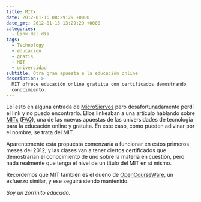 ```yaml
---
title: MITx
date: 2012-01-16 08:29:29 +0000
date_gmt: 2012-01-16 13:29:29 +0000
categories:
  - Link del día
tags:
  - Technology
  - educación
  - gratis
  - MIT
  - universidad
subtitle: Otra gran apuesta a la educación online
description: >-
  MIT ofrece educación online gratuita con certificados demostrando
  conocimiento.
---
```



Leí esto en alguna entrada de [MicroSiervos](http://www.microsiervos.com/) pero desafortunadamente perdí el link y no puedo encontrarlo. Ellos linkeaban a una artículo hablando sobre [MITx](http://web.mit.edu/newsoffice/2011/mitx-education-initiative-1219.html) ([FAQ](http://web.mit.edu/newsoffice/2011/mitx-faq-1219.html)), una de las nuevas apuestas de las universidades de tecnología para la educación online y gratuita. En este caso, como pueden adivinar por el nombre, se trata del MIT.

Aparentemente esta propuesta comenzaría a funcionar en estos primeros meses del 2012, y las clases van a tener ciertos certificados que demostrarían el conocimiento de uno sobre la materia en cuestión, pero nada realmente que tenga el nivel de un título del MIT en sí mismo.

Recordemos que MIT también es el dueño de [OpenCourseWare](http://ocw.mit.edu), un esfuerzo similar, y ese seguirá siendo mantenido.

_Soy un zorrinito educado._
